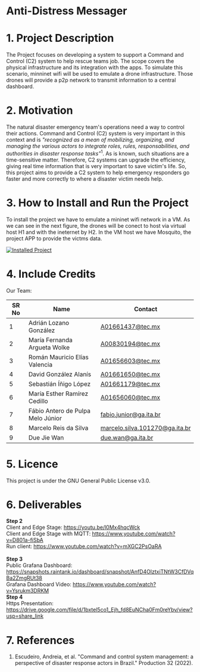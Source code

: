 # Anti-Distress Messager

# 1. Project Description
The Project focuses on developing a system to support a Command and Control (C2) system to help rescue teams job. The scope covers the physical infrastructure and its integration with the apps. To simulate this scenario, minninet wifi will be used to emulate a drone infrastructure. Those drones will provide a p2p network to transmit information to a central dashboard.

# 2. Motivation
The natural disaster emergency team's operations need a way to control their actions. Command and Control (C2) system is very important in this context and is  *"recognized as a mean of mobilizing, organizing, and managing the various actors to integrate roles, rules, responsabilities, and authorities in disaster response tasks"*<sup>1</sup>. As is known, such situations are a time-sensitive matter. Therefore, C2 systems can upgrade the efficiency, giving real time information that is very important to save victim's life. So, this project aims to provide a C2 system to help emergency responders go faster and more correctly to where a disaster victim needs help.

# 3. How to Install and Run the Project
To install the project we have to emulate a mininet wifi network in a VM. As we can see in the next figure, the drones will be conect to host via virtual host H1 and with the ineternet by H2. In the VM host we have Mosquito, the project APP to provide the victms data.

<a href="https://drive.google.com/file/d/101aLUhSkLsTLgXyhA4Bzn639YjLjZkZK/view?usp=share_link">
<img alt="Installed Project" src="fig/install.png"/>
</a>


# 4. Include Credits
Our Team:



| SR No | Name                                                                                                                                           | Contact                                                      |
| ----- | ------------------------------------------------------------------------------------------------------------------------------------------------- | ----------------------------------------------------------- |
| 1     | Adrián Lozano González                                    | A01661437@tec.mx                   |
| 2     | María Fernanda Argueta Wolke                                           | A00830194@tec.mx                  |
| 3     | Román Mauricio Elías Valencia                                                   | A01656603@tec.mx                      |
| 4     | David González Alanís                                                             | A01661650@tec.mx                      |
| 5     | Sebastián Íñigo López                                                | A01661179@tec.mx                      |
| 6     | María Esther Ramírez Cedillo                                                    | A01656060@tec.mx                     |
| 7     | Fábio Antero de Pulpa Melo Júnior                     | fabio.junior@ga.ita.br                      |
| 8     | Marcelo Reis da Silva                                         | marcelo.silva.101270@ga.ita.br                      |
| 9     | Due Jie Wan                                         |due.wan@ga.ita.br                     |

# 5. Licence
This project is under the GNU General Public License v3.0.

# 6. Deliverables
**Step 2** <br>
   Client and Edge Stage: https://youtu.be/l0Mx4hqcWck <br>
   Client and Edge Stage with MQTT: https://www.youtube.com/watch?v=D801a-fiSbA <br>
   Run client: https://www.youtube.com/watch?v=mXGC2PsOaRA <br>
   <br>
**Step 3** <br>
   Public Grafana Dashboard: https://snapshots.raintank.io/dashboard/snapshot/AnfD4OlztxiTNtW3CfDVqBa2ZmgRUt38 <br>
   Grafana Dashboard Video: https://www.youtube.com/watch?v=Ysrukm3DRKM <br>
**Step 4** <br>
   Https Presentation: https://drive.google.com/file/d/1bxtel5co1_Ejh_fd8EuNCha0Fm0reYbv/view?usp=share_link <br>

# 7. References

1. Escudeiro, Andreia, et al. "Command and control system management: a perspective of disaster response actors in Brazil." Production 32 (2022).

